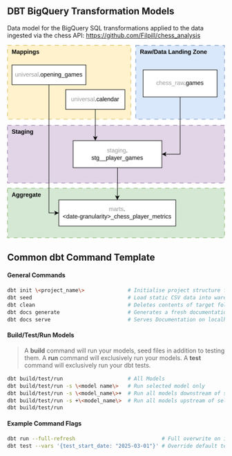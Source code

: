 ## DBT BigQuery Transformation Models
Data model for the BigQuery SQL transformations applied to the data ingested via the chess API: https://github.com/Filpill/chess_analysis
<p align = center>
    <img src="https://github.com/Filpill/chess_analysis/blob/main/diagrams/architecture/exports/sql_tables.png " alt="drawing" width="800"/> 
</p>

## Common dbt Command Template

#### General Commands
```bash
dbt init \<project_name\>              # Initialise project structure for dbt
dbt seed                               # Load static CSV data into warehouse
dbt clean                              # Deletes contents of target folder of compiled code
dbt docs generate                      # Generates a fresh documentation from dbt project
dbt docs serve                         # Serves Documentation on localhost
```

#### Build/Test/Run Models
> A **build** command will run your models, seed files in addition to testing them.
> A **run** command will exclusively run your models.
> A **test** command will exclusively run your dbt tests.

```bash
dbt build/test/run                     # All Models
dbt build/test/run -s \<model name\>   # Run selected model only
dbt build/test/run -s \<model_name\>+  # Run all models downstream of selected
dbt build/test/run -s +\<model_name\>  # Run all models upstream of selected
dbt build/test/run
```

#### Example Command Flags
```bash
dbt run --full-refresh                            # Full overwrite on incremental models
dbt test --vars '{test_start_date: "2025-03-01"}' # Override default testing period
